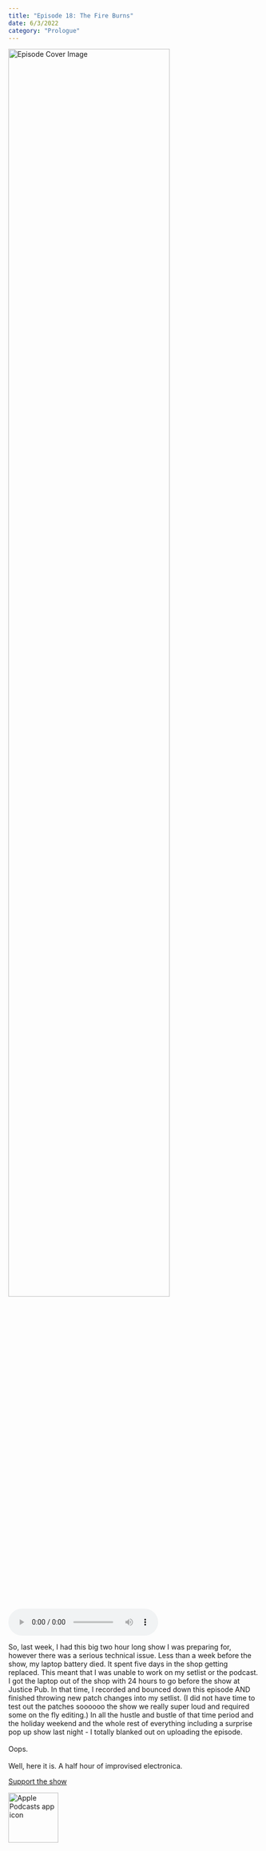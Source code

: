 ```yaml
---
title: "Episode 18: The Fire Burns"
date: 6/3/2022
category: "Prologue"
---
```

<img src="https://artwork.captivate.fm/11636a98-fa9a-4726-b185-7b7cba56edb1/60854458c4d1acdf4e1c2f79c4137142d85d78e379bdafbd69bd34c85f5819ad.jpg" alt="Episode Cover Image" width=80%/>
<audio controls>
  <source src="https://podcasts.captivate.fm/media/d34f9275-9bd7-4810-8010-4151b1e40a19/10732256-episode-18-the-fire-burns.mp3" type="audio/mpeg">
  Your browser does not support the audio element.
</audio>

<p>So, last week, I had this big two hour long show I was preparing for, however there was a serious technical issue. Less than a week before the show, my laptop battery died. It spent five days in the shop getting replaced. This meant that I was unable to work on my setlist or the podcast. I got the laptop out of the shop with 24 hours to go before the show at Justice Pub. In that time, I recorded and bounced down this episode AND finished throwing new patch changes into my setlist. (I did not have time to test out the patches soooooo the show we really super loud and required some on the fly editing.) In all the hustle and bustle of that time period and the holiday weekend and the whole rest of everything including a surprise pop up show last night - I totally blanked out on uploading the episode.<br/><br/>Oops. <br/><br/>Well, here it is. A half hour of improvised electronica.</p><a rel="payment" href="https://www.paypal.com/donate/?hosted_button_id=WX3GRUK5BHJLS">Support the show</a>

<a href="https://podcasts.apple.com/us/podcast/living-room-music/id1608791560?tscg=30200&itsct=podcast_box_appicon&ls=1&mttnsubad=1608791560" style="display: inline-block;"><img src="https://toolbox.marketingtools.apple.com/api/v2/badges/app-icon-podcasts/standard/en-us" alt="Apple Podcasts app icon" style="width: 100px; height: 100px; vertical-align: middle; object-fit: contain;" /></a>
    